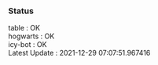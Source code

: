 ### Status


table : OK  
hogwarts : OK  
icy-bot : OK  
Latest Update : 2021-12-29 07:07:51.967416
